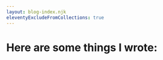 ```yaml
---
layout: blog-index.njk
eleventyExcludeFromCollections: true
---
```


# Here are some things I wrote:

